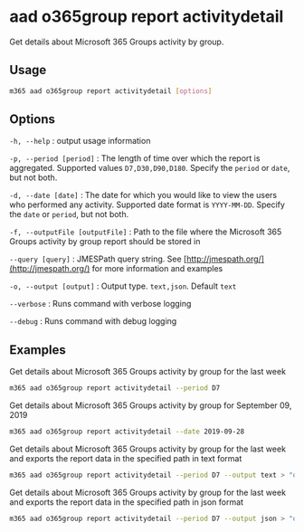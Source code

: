 # aad o365group report activitydetail

Get details about Microsoft 365 Groups activity by group.

## Usage

```sh
m365 aad o365group report activitydetail [options]
```

## Options

`-h, --help`
: output usage information

`-p, --period [period]`
: The length of time over which the report is aggregated. Supported values `D7,D30,D90,D180`. Specify the `period` or `date`, but not both.

`-d, --date [date]`
: The date for which you would like to view the users who performed any activity. Supported date format is `YYYY-MM-DD`. Specify the `date` or `period`, but not both.

`-f, --outputFile [outputFile]`
: Path to the file where the Microsoft 365 Groups activity by group report should be stored in

`--query [query]`
: JMESPath query string. See [http://jmespath.org/](http://jmespath.org/) for more information and examples

`-o, --output [output]`
: Output type. `text,json`. Default `text`

`--verbose`
: Runs command with verbose logging

`--debug`
: Runs command with debug logging

## Examples

Get details about Microsoft 365 Groups activity by group for the last week

```sh
m365 aad o365group report activitydetail --period D7
```

Get details about Microsoft 365 Groups activity by group for September 09, 2019

```sh
m365 aad o365group report activitydetail --date 2019-09-28
```

Get details about Microsoft 365 Groups activity by group for the last week and exports the report data in the specified path in text format

```sh
m365 aad o365group report activitydetail --period D7 --output text > "o365groupactivitydetail.txt"
```

Get details about Microsoft 365 Groups activity by group for the last week and exports the report data in the specified path in json format

```sh
m365 aad o365group report activitydetail --period D7 --output json > "o365groupactivitydetail.json"
```

